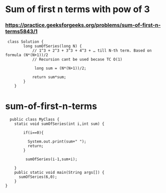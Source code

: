  # Sum of first n terms with pow of 3
 
 ### https://practice.geeksforgeeks.org/problems/sum-of-first-n-terms5843/1
     class Solution {
            long sumOfSeries(long N) {
                // 1^3 + 2^3 + 3^3 + 4^3 + … till N-th term. Based on formula (N*(N+1))/2
                // Recursion cant be used becase TC O(1)

                 long sum = (N*(N+1))/2;

                return sum*sum;
            }
        }


# sum-of-first-n-terms

      public class MyClass {
        static void sumOfSeries(int i,int sum) {

            if(i==0){

              System.out.print(sum+" ");        
              return;
            }

             sumOfSeries(i-1,sum+i);

        }
        public static void main(String args[]) {
          sumOfSeries(6,0);
        }
    }

